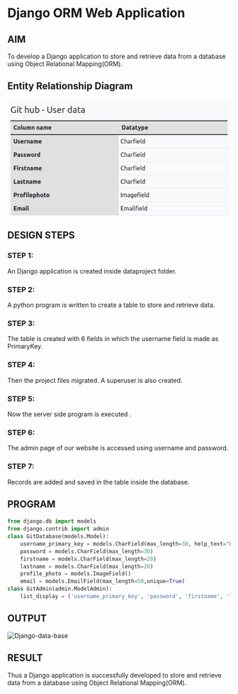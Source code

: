 # Django ORM Web Application

## AIM
To develop a Django application to store and retrieve data from a database using Object Relational Mapping(ORM).

## Entity Relationship Diagram

![Entity Diagram](entity.png)

## DESIGN STEPS

### STEP 1:
An Django application is created inside dataproject folder.

### STEP 2:
A python program is written to create a table to store and retrieve data.

### STEP 3:
The table is created with 6 fields in which the username field is made as PrimaryKey.

### STEP 4:
Then the project files migrated. A superuser is also created.

### STEP 5:
Now the server side program is executed .

### STEP 6:
The admin page of our website is accessed using username and password.

### STEP 7:
Records are added and saved in the table inside the database.



## PROGRAM

```python
from django.db import models
from django.contrib import admin
class GitDatabase(models.Model):
    username_primary_key = models.CharField(max_length=30, help_text="User name must be unique", primary_key=True,unique=True)
    password = models.CharField(max_length=30)
    firstname = models.CharField(max_length=20)
    lastname = models.CharField(max_length=20)
    profile_photo = models.ImageField()
    email = models.EmailField(max_length=50,unique=True)
class GitAdmin(admin.ModelAdmin):
    list_display = ('username_primary_key', 'password', 'firstname', 'lastname','profile_photo','email')
```

## OUTPUT

![Django-data-base](django-data-base.png.png)


## RESULT
Thus a Django application is successfully developed to store and retrieve data from a database using Object Relational Mapping(ORM).
